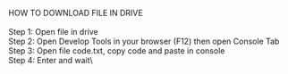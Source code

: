 HOW TO DOWNLOAD FILE IN DRIVE\
\
Step 1: Open file in drive\
Step 2: Open Develop Tools in your browser (F12) then open Console Tab\
Step 3: Open file code.txt, copy code and paste in console\
Step 4: Enter and wait\
